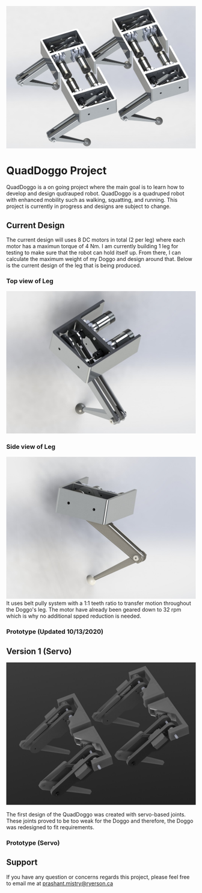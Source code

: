 ![Doggo](https://github.com/shant1235/QuadDoggo/blob/main/photos/version2.JPG)
# QuadDoggo Project
 
 QuadDoggo is a on going project where the main goal is to learn how to develop and design qudrauped robot. QuadDoggo is a quadruped robot with enhanced mobility such as walking,
 squatting, and running. This project is currently in progress and designs are subject to change.
 
## Current Design 

The current design will uses 8 DC motors in total (2 per leg) where each motor has a maximun torque of 4 Nm. I am currently building 1 leg for testing to make sure that the robot can hold itself up. From there, I can calculate the maximum weight of my Doggo and design around that. Below is the current design of the leg that is being produced. 

### Top view of Leg
![LegTop](https://github.com/shant1235/QuadDoggo/blob/main/photos/topViewLeg.JPG)

### Side view of Leg
![Leg](https://github.com/shant1235/QuadDoggo/blob/main/photos/sideViewLeg.JPG)
It uses belt pully system with a 1:1 teeth ratio to transfer motion throughout the Doggo's leg. The motor have already been geared down to 32 rpm which is why no additional spped reduction is needed.


### Prototype (Updated 10/13/2020)



## Version 1 (Servo)

![Servo](https://github.com/shant1235/QuadDoggo/blob/main/photos/version1.JPG)

The first design of the QuadDoggo was created with servo-based joints. These joints proved to be too weak for the Doggo and therefore, the Doggo was redesigned to fit requirements. 

### Prototype (Servo)



## Support
If you have any question or concerns regards this project, please feel free to email me at prashant.mistry@ryerson.ca
